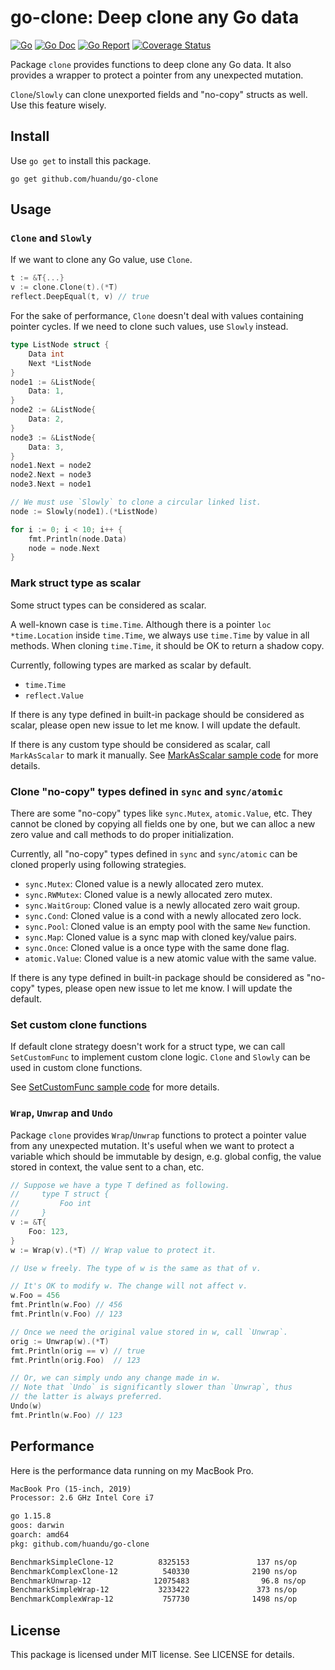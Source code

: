 # go-clone: Deep clone any Go data

[![Go](https://github.com/huandu/go-clone/workflows/Go/badge.svg)](https://github.com/huandu/go-clone/actions)
[![Go Doc](https://godoc.org/github.com/huandu/go-clone?status.svg)](https://pkg.go.dev/github.com/huandu/go-clone)
[![Go Report](https://goreportcard.com/badge/github.com/huandu/go-clone)](https://goreportcard.com/report/github.com/huandu/go-clone)
[![Coverage Status](https://coveralls.io/repos/github/huandu/go-clone/badge.svg?branch=master)](https://coveralls.io/github/huandu/go-clone?branch=master)

Package `clone` provides functions to deep clone any Go data.
It also provides a wrapper to protect a pointer from any unexpected mutation.

`Clone`/`Slowly` can clone unexported fields and "no-copy" structs as well. Use this feature wisely.

## Install

Use `go get` to install this package.

```shell
go get github.com/huandu/go-clone
```

## Usage

### `Clone` and `Slowly`

If we want to clone any Go value, use `Clone`.

```go
t := &T{...}
v := clone.Clone(t).(*T)
reflect.DeepEqual(t, v) // true
```

For the sake of performance, `Clone` doesn't deal with values containing pointer cycles.
If we need to clone such values, use `Slowly` instead.

```go
type ListNode struct {
    Data int
    Next *ListNode
}
node1 := &ListNode{
    Data: 1,
}
node2 := &ListNode{
    Data: 2,
}
node3 := &ListNode{
    Data: 3,
}
node1.Next = node2
node2.Next = node3
node3.Next = node1

// We must use `Slowly` to clone a circular linked list.
node := Slowly(node1).(*ListNode)

for i := 0; i < 10; i++ {
    fmt.Println(node.Data)
    node = node.Next
}
```

### Mark struct type as scalar

Some struct types can be considered as scalar.

A well-known case is `time.Time`.
Although there is a pointer `loc *time.Location` inside `time.Time`, we always use `time.Time` by value in all methods.
When cloning `time.Time`, it should be OK to return a shadow copy.

Currently, following types are marked as scalar by default.

- `time.Time`
- `reflect.Value`

If there is any type defined in built-in package should be considered as scalar, please open new issue to let me know.
I will update the default.

If there is any custom type should be considered as scalar, call `MarkAsScalar` to mark it manually. See [MarkAsScalar sample code](https://godoc.org/github.com/huandu/go-clone#example-MarkAsScalar) for more details.

### Clone "no-copy" types defined in `sync` and `sync/atomic`

There are some "no-copy" types like `sync.Mutex`, `atomic.Value`, etc.
They cannot be cloned by copying all fields one by one, but we can alloc a new zero value and call methods to do proper initialization.

Currently, all "no-copy" types defined in `sync` and `sync/atomic` can be cloned properly using following strategies.

- `sync.Mutex`: Cloned value is a newly allocated zero mutex.
- `sync.RWMutex`: Cloned value is a newly allocated zero mutex.
- `sync.WaitGroup`: Cloned value is a newly allocated zero wait group.
- `sync.Cond`: Cloned value is a cond with a newly allocated zero lock.
- `sync.Pool`: Cloned value is an empty pool with the same `New` function.
- `sync.Map`: Cloned value is a sync map with cloned key/value pairs.
- `sync.Once`: Cloned value is a once type with the same done flag.
- `atomic.Value`: Cloned value is a new atomic value with the same value.

If there is any type defined in built-in package should be considered as "no-copy" types, please open new issue to let me know.
I will update the default.

### Set custom clone functions

If default clone strategy doesn't work for a struct type, we can call `SetCustomFunc` to implement custom clone logic.
`Clone` and `Slowly` can be used in custom clone functions.

See [SetCustomFunc sample code](https://godoc.org/github.com/huandu/go-clone#example-SetCustomFunc) for more details.

### `Wrap`, `Unwrap` and `Undo`

Package `clone` provides `Wrap`/`Unwrap` functions to protect a pointer value from any unexpected mutation.
It's useful when we want to protect a variable which should be immutable by design,
e.g. global config, the value stored in context, the value sent to a chan, etc.

```go
// Suppose we have a type T defined as following.
//     type T struct {
//         Foo int
//     }
v := &T{
    Foo: 123,
}
w := Wrap(v).(*T) // Wrap value to protect it.

// Use w freely. The type of w is the same as that of v.

// It's OK to modify w. The change will not affect v.
w.Foo = 456
fmt.Println(w.Foo) // 456
fmt.Println(v.Foo) // 123

// Once we need the original value stored in w, call `Unwrap`.
orig := Unwrap(w).(*T)
fmt.Println(orig == v) // true
fmt.Println(orig.Foo)  // 123

// Or, we can simply undo any change made in w.
// Note that `Undo` is significantly slower than `Unwrap`, thus
// the latter is always preferred.
Undo(w)
fmt.Println(w.Foo) // 123
```

## Performance

Here is the performance data running on my MacBook Pro.

```txt
MacBook Pro (15-inch, 2019)
Processor: 2.6 GHz Intel Core i7

go 1.15.8
goos: darwin
goarch: amd64
pkg: github.com/huandu/go-clone

BenchmarkSimpleClone-12          8325153               137 ns/op              32 B/op          1 allocs/op
BenchmarkComplexClone-12          540330              2190 ns/op            1488 B/op         24 allocs/op
BenchmarkUnwrap-12              12075483                96.8 ns/op             0 B/op          0 allocs/op
BenchmarkSimpleWrap-12           3233422               373 ns/op              80 B/op          2 allocs/op
BenchmarkComplexWrap-12           757730              1498 ns/op             752 B/op         16 allocs/op
```

## License

This package is licensed under MIT license. See LICENSE for details.
